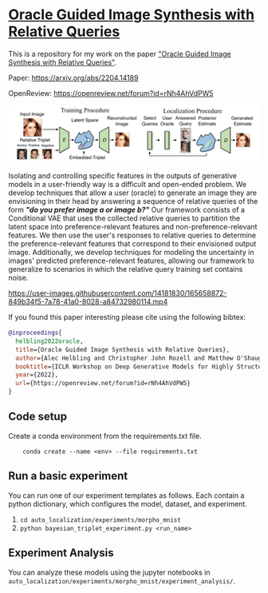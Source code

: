 # [Oracle Guided Image Synthesis with Relative Queries](https://arxiv.org/abs/2204.14189)

This is a repository for my work on the paper ["Oracle Guided Image Synthesis with Relative Queries"](https://arxiv.org/abs/2204.14189). 

Paper: https://arxiv.org/abs/2204.14189

OpenReview: https://openreview.net/forum?id=rNh4AhVdPW5

<img src="readme_images/explanatory_figure.png">

Isolating and controlling specific features in the outputs of generative models in a user-friendly way is a difficult and open-ended problem. We develop techniques that allow a user (oracle) to generate an image they are envisioning in their head by answering a sequence of relative queries of the form **<em>"do you prefer image a or image b?"</em>** Our framework consists of a Conditional VAE that uses the collected relative queries to partition the latent space into preference-relevant features and non-preference-relevant features. We then use the user's responses to relative queries to determine the preference-relevant features that correspond to their envisioned output image. Additionally, we develop techniques for modeling the uncertainty in images' predicted preference-relevant features, allowing our framework to generalize to scenarios in which the relative query training set contains noise.

https://user-images.githubusercontent.com/14181830/165658872-849b34f5-7a78-41a0-8028-a84732980114.mp4


If you found this paper interesting please cite using the following bibtex:

```bibtex
@inproceedings{
  helbling2022oracle,
  title={Oracle Guided Image Synthesis with Relative Queries},
  author={Alec Helbling and Christopher John Rozell and Matthew O'Shaughnessy and Kion Fallah},
  booktitle={ICLR Workshop on Deep Generative Models for Highly Structured Data},
  year={2022},
  url={https://openreview.net/forum?id=rNh4AhVdPW5}
}
```

## Code setup

Create a conda environment from the requirements.txt file. 

```
    conda create --name <env> --file requirements.txt
```

## Run a basic experiment

You can run one of our experiment templates as follows. Each contain a python dictionary, which configures the model, dataset, and experiment. 

1. ```cd auto_localization/experiments/morpho_mnist```
2. ```python bayesian_triplet_experiment.py <run_name>```

## Experiment Analysis

You can analyze these models using the jupyter notebooks in ```auto_localization/experiments/morpho_mnist/experiment_analysis/```.
